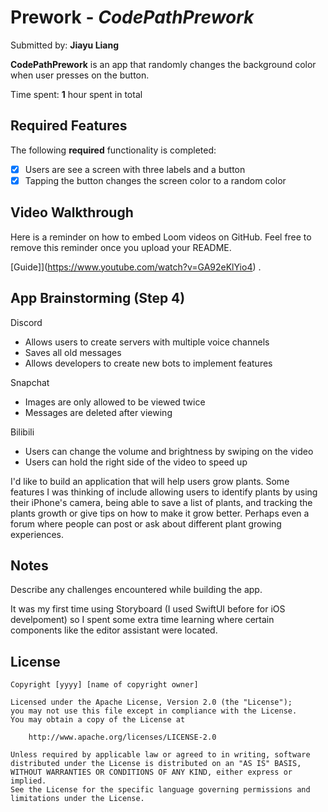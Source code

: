 # Prework - *CodePathPrework*

Submitted by: **Jiayu Liang**

**CodePathPrework** is an app that randomly changes the background color when user presses on the button.

Time spent: **1** hour spent in total

## Required Features

The following **required** functionality is completed:

- [X] Users are see a screen with three labels and a button
- [X] Tapping the button changes the screen color to a random color
 
## Video Walkthrough

Here is a reminder on how to embed Loom videos on GitHub. Feel free to remove this reminder once you upload your README. 

[Guide]](https://www.youtube.com/watch?v=GA92eKlYio4) .

## App Brainstorming (Step 4)

Discord
- Allows users to create servers with multiple voice channels
- Saves all old messages
- Allows developers to create new bots to implement features

Snapchat
- Images are only allowed to be viewed twice
- Messages are deleted after viewing

Bilibili
- Users can change the volume and brightness by swiping on the video
- Users can hold the right side of the video to speed up

I'd like to build an application that will help users grow plants. Some features I was thinking of
include allowing users to identify plants by using their iPhone's camera, being able to save a list of plants,
and tracking the plants growth or give tips on how to make it grow better. Perhaps even a forum where
people can post or ask about different plant growing experiences.

## Notes

Describe any challenges encountered while building the app.

It was my first time using Storyboard (I used SwiftUI before for iOS develpoment) so I spent some extra
time learning where certain components like the editor assistant were located.

## License

    Copyright [yyyy] [name of copyright owner]

    Licensed under the Apache License, Version 2.0 (the "License");
    you may not use this file except in compliance with the License.
    You may obtain a copy of the License at

        http://www.apache.org/licenses/LICENSE-2.0

    Unless required by applicable law or agreed to in writing, software
    distributed under the License is distributed on an "AS IS" BASIS,
    WITHOUT WARRANTIES OR CONDITIONS OF ANY KIND, either express or implied.
    See the License for the specific language governing permissions and
    limitations under the License.

